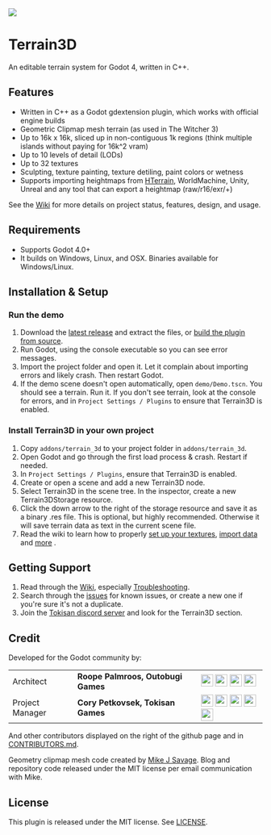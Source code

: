 <img src="https://outobugi.com/images/terrain3d.png">

# Terrain3D
An editable terrain system for Godot 4, written in C++.

## Features
* Written in C++ as a Godot gdextension plugin, which works with official engine builds
* Geometric Clipmap mesh terrain (as used in The Witcher 3)
* Up to 16k x 16k, sliced up in non-contiguous 1k regions (think multiple islands without paying for 16k^2 vram)
* Up to 10 levels of detail (LODs)
* Up to 32 textures
* Sculpting, texture painting, texture detiling, paint colors or wetness
* Supports importing heightmaps from [HTerrain](https://github.com/Zylann/godot_heightmap_plugin/), WorldMachine, Unity, Unreal and any tool that can export a heightmap (raw/r16/exr/+)

See the [Wiki](https://github.com/outobugi/Terrain3D/wiki) for more details on project status, features, design, and usage.

## Requirements
* Supports Godot 4.0+
* It builds on Windows, Linux, and OSX. Binaries available for Windows/Linux. 

## Installation & Setup

### Run the demo
1. Download the [latest release](https://github.com/outobugi/Terrain3D/releases) and extract the files, or [build the plugin from source](https://github.com/outobugi/Terrain3D/wiki/Building-From-Source).
2. Run Godot, using the console executable so you can see error messages.
3. Import the project folder and open it. Let it complain about importing errors and likely crash. Then restart Godot.
4. If the demo scene doesn't open automatically, open `demo/Demo.tscn`. You should see a terrain. Run it. If you don't see terrain, look at the console for errors, and in `Project Settings / Plugins` to ensure that Terrain3D is enabled.

### Install Terrain3D in your own project
1. Copy `addons/terrain_3d` to your project folder in `addons/terrain_3d`.
2. Open Godot and go through the first load process & crash. Restart if needed.
3. In `Project Settings / Plugins`, ensure that Terrain3D is enabled.
4. Create or open a scene and add a new Terrain3D node.
5. Select Terrain3D in the scene tree. In the inspector, create a new Terrain3DStorage resource.
6. Click the down arrow to the right of the storage resource and save it as a binary .res file. This is optional, but highly recommended. Otherwise it will save terrain data as text in the current scene file.
7. Read the wiki to learn how to properly [set up your textures](https://github.com/outobugi/Terrain3D/wiki/Setting-Up-Textures), [import data](https://github.com/outobugi/Terrain3D/wiki/Importing-&-Exporting-Data) and [more](https://github.com/outobugi/Terrain3D/wiki) . 

## Getting Support

1. Read through the [Wiki](https://github.com/outobugi/Terrain3D/wiki), especially [Troubleshooting](https://github.com/outobugi/Terrain3D/wiki/Troubleshooting).
2. Search through the [issues](https://github.com/outobugi/Terrain3D/issues) for known issues, or create a new one if you're sure it's not a duplicate.
3. Join the [Tokisan discord server](https://tokisan.com/discord) and look for the Terrain3D section.

## Credit
Developed for the Godot community by:

||||
|--|--|--|
|Architect | **Roope Palmroos, Outobugi Games** | [<img src="https://github.com/dmhendricks/signature-social-icons/blob/master/icons/round-flat-filled/35px/twitter.png?raw=true" width="24"/>](https://twitter.com/outobugi) [<img src="https://github.com/dmhendricks/signature-social-icons/blob/master/icons/round-flat-filled/35px/github.png?raw=true" width="24"/>](https://github.com/outobugi) [<img src="https://github.com/dmhendricks/signature-social-icons/blob/master/icons/round-flat-filled/35px/www.png?raw=true" width="24"/>](https://outobugi.com/) [<img src="https://github.com/dmhendricks/signature-social-icons/blob/master/icons/round-flat-filled/35px/youtube.png?raw=true" width="24"/>](https://www.youtube.com/@outobugi)|
|Project Manager | **Cory Petkovsek, Tokisan Games** | [<img src="https://github.com/dmhendricks/signature-social-icons/blob/master/icons/round-flat-filled/35px/twitter.png?raw=true" width="24"/>](https://twitter.com/TokisanGames) [<img src="https://github.com/dmhendricks/signature-social-icons/blob/master/icons/round-flat-filled/35px/github.png?raw=true" width="24"/>](https://github.com/TokisanGames) [<img src="https://github.com/dmhendricks/signature-social-icons/blob/master/icons/round-flat-filled/35px/www.png?raw=true" width="24"/>](https://tokisan.com/) [<img src="https://github.com/dmhendricks/signature-social-icons/blob/master/icons/round-flat-filled/35px/discord.png?raw=true" width="24"/>](https://tokisan.com/discord) [<img src="https://github.com/dmhendricks/signature-social-icons/blob/master/icons/round-flat-filled/35px/youtube.png?raw=true" width="24"/>](https://www.youtube.com/@TokisanGames)|

And other contributors displayed on the right of the github page and in [CONTRIBUTORS.md](https://github.com/outobugi/Terrain3D/blob/main/CONTRIBUTORS.md).

Geometry clipmap mesh code created by [Mike J Savage](https://mikejsavage.co.uk/blog/geometry-clipmaps.html). Blog and repository code released under the MIT license per email communication with Mike.


## License

This plugin is released under the MIT license. See [LICENSE](https://github.com/outobugi/Terrain3D/blob/main/LICENSE).


